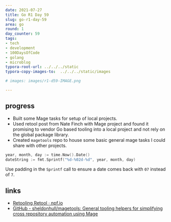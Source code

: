 ```yaml
---
date: 2021-07-27
title: Go R1 Day 59
slug: go-r1-day-59
area: go
round: 1
day_counter: 59
tags:
- tech
- development
- 100DaysOfCode
- golang
- microblog
typora-root-url: ../../../static
typora-copy-images-to:  ../../../static/images

# images: images/r1-d59-IMAGE.png

---
```


## progress

- Built some Mage tasks for setup of local projects.
- Used retool post from Nate Finch with Mage project and found it promising to vendor Go based tooling into a local project and not rely on the global package library.
- Created `magetools` repo to house some basic general mage tasks I could share with other projects.

```go
year, month, day := time.Now().Date()
dateString := fmt.Sprintf("%d-%02d-%d", year, month, day)
```

Use padding in the `Sprintf` call to ensure a date comes back with `07` instead of `7`.

## links

- [Retooling Retool &middot; npf.io](https://npf.io/2019/05/retooling-retool/)
- [GitHub - sheldonhull/magetools: General tooling helpers for simplifying cross repository automation using Mage](https://github.com/sheldonhull/magetools)
